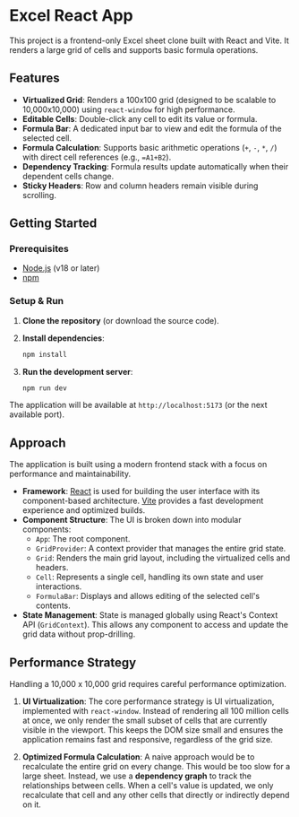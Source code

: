 # Excel React App

This project is a frontend-only Excel sheet clone built with React and Vite. It renders a large grid of cells and supports basic formula operations.

## Features

- **Virtualized Grid**: Renders a 100x100 grid (designed to be scalable to 10,000x10,000) using `react-window` for high performance.
- **Editable Cells**: Double-click any cell to edit its value or formula.
- **Formula Bar**: A dedicated input bar to view and edit the formula of the selected cell.
- **Formula Calculation**: Supports basic arithmetic operations (`+`, `-`, `*`, `/`) with direct cell references (e.g., `=A1+B2`).
- **Dependency Tracking**: Formula results update automatically when their dependent cells change.
- **Sticky Headers**: Row and column headers remain visible during scrolling.

## Getting Started

### Prerequisites

- [Node.js](https://nodejs.org/) (v18 or later)
- [npm](https://www.npmjs.com/)

### Setup & Run

1.  **Clone the repository** (or download the source code).

2.  **Install dependencies**:
    ```bash
    npm install
    ```

3.  **Run the development server**:
    ```bash
    npm run dev
    ```

The application will be available at `http://localhost:5173` (or the next available port).

## Approach

The application is built using a modern frontend stack with a focus on performance and maintainability.

- **Framework**: [React](https://react.dev/) is used for building the user interface with its component-based architecture. [Vite](https://vitejs.dev/) provides a fast development experience and optimized builds.
- **Component Structure**: The UI is broken down into modular components:
  - `App`: The root component.
  - `GridProvider`: A context provider that manages the entire grid state.
  - `Grid`: Renders the main grid layout, including the virtualized cells and headers.
  - `Cell`: Represents a single cell, handling its own state and user interactions.
  - `FormulaBar`: Displays and allows editing of the selected cell's contents.
- **State Management**: State is managed globally using React's Context API (`GridContext`). This allows any component to access and update the grid data without prop-drilling.

## Performance Strategy

Handling a 10,000 x 10,000 grid requires careful performance optimization.

1.  **UI Virtualization**: The core performance strategy is UI virtualization, implemented with `react-window`. Instead of rendering all 100 million cells at once, we only render the small subset of cells that are currently visible in the viewport. This keeps the DOM size small and ensures the application remains fast and responsive, regardless of the grid size.

2.  **Optimized Formula Calculation**: A naive approach would be to recalculate the entire grid on every change. This would be too slow for a large sheet. Instead, we use a **dependency graph** to track the relationships between cells. When a cell's value is updated, we only recalculate that cell and any other cells that directly or indirectly depend on it.
